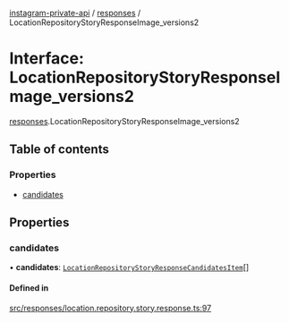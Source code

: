 [instagram-private-api](../../README.md) / [responses](../../modules/responses.md) / LocationRepositoryStoryResponseImage_versions2

# Interface: LocationRepositoryStoryResponseImage\_versions2

[responses](../../modules/responses.md).LocationRepositoryStoryResponseImage_versions2

## Table of contents

### Properties

- [candidates](LocationRepositoryStoryResponseImage_versions2.md#candidates)

## Properties

### candidates

• **candidates**: [`LocationRepositoryStoryResponseCandidatesItem`](LocationRepositoryStoryResponseCandidatesItem.md)[]

#### Defined in

[src/responses/location.repository.story.response.ts:97](https://github.com/Nerixyz/instagram-private-api/blob/b3351b9/src/responses/location.repository.story.response.ts#L97)
